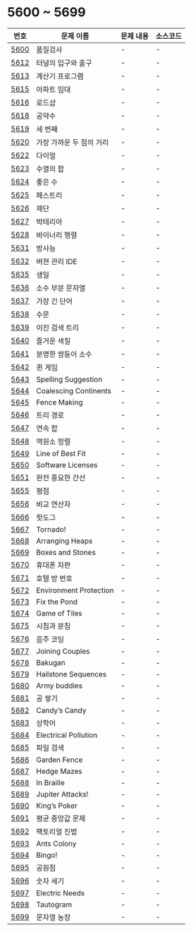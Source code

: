 # 5600 ~ 5699

번호 | 문제 이름 | 문제 내용 | 소스코드
--- | --- | --- | ---
[5600](https://www.acmicpc.net/problem/5600) | 품질검사 | - | -
[5612](https://www.acmicpc.net/problem/5612) | 터널의 입구와 출구 | - | -
[5613](https://www.acmicpc.net/problem/5613) | 계산기 프로그램 | - | -
[5615](https://www.acmicpc.net/problem/5615) | 아파트 임대 | - | -
[5616](https://www.acmicpc.net/problem/5616) | 로드샵 | - | -
[5618](https://www.acmicpc.net/problem/5618) | 공약수 | - | -
[5619](https://www.acmicpc.net/problem/5619) | 세 번째 | - | -
[5620](https://www.acmicpc.net/problem/5620) | 가장 가까운 두 점의 거리 | - | -
[5622](https://www.acmicpc.net/problem/5622) | 다이얼 | - | -
[5623](https://www.acmicpc.net/problem/5623) | 수열의 합 | - | -
[5624](https://www.acmicpc.net/problem/5624) | 좋은 수 | - | -
[5625](https://www.acmicpc.net/problem/5625) | 페스트리 | - | -
[5626](https://www.acmicpc.net/problem/5626) | 제단 | - | -
[5627](https://www.acmicpc.net/problem/5627) | 박테리아 | - | -
[5628](https://www.acmicpc.net/problem/5628) | 바이너리 행렬 | - | -
[5631](https://www.acmicpc.net/problem/5631) | 방사능 | - | -
[5632](https://www.acmicpc.net/problem/5632) | 버젼 관리 IDE | - | -
[5635](https://www.acmicpc.net/problem/5635) | 생일 | - | -
[5636](https://www.acmicpc.net/problem/5636) | 소수 부분 문자열 | - | -
[5637](https://www.acmicpc.net/problem/5637) | 가장 긴 단어 | - | -
[5638](https://www.acmicpc.net/problem/5638) | 수문 | - | -
[5639](https://www.acmicpc.net/problem/5639) | 이진 검색 트리 | - | -
[5640](https://www.acmicpc.net/problem/5640) | 즐거운 색칠 | - | -
[5641](https://www.acmicpc.net/problem/5641) | 분명한 쌍둥이 소수 | - | -
[5642](https://www.acmicpc.net/problem/5642) | 퀸 게임 | - | -
[5643](https://www.acmicpc.net/problem/5643) | Spelling Suggestion | - | -
[5644](https://www.acmicpc.net/problem/5644) | Coalescing Continents | - | -
[5645](https://www.acmicpc.net/problem/5645) | Fence Making | - | -
[5646](https://www.acmicpc.net/problem/5646) | 트리 경로 | - | -
[5647](https://www.acmicpc.net/problem/5647) | 연속 합 | - | -
[5648](https://www.acmicpc.net/problem/5648) | 역원소 정렬 | - | -
[5649](https://www.acmicpc.net/problem/5649) | Line of Best Fit | - | -
[5650](https://www.acmicpc.net/problem/5650) | Software Licenses  | - | -
[5651](https://www.acmicpc.net/problem/5651) | 완전 중요한 간선 | - | -
[5655](https://www.acmicpc.net/problem/5655) | 평점 | - | -
[5656](https://www.acmicpc.net/problem/5656) | 비교 연산자 | - | -
[5666](https://www.acmicpc.net/problem/5666) | 핫도그 | - | -
[5667](https://www.acmicpc.net/problem/5667) | Tornado! | - | -
[5668](https://www.acmicpc.net/problem/5668) | Arranging Heaps | - | -
[5669](https://www.acmicpc.net/problem/5669) | Boxes and Stones | - | -
[5670](https://www.acmicpc.net/problem/5670) | 휴대폰 자판 | - | -
[5671](https://www.acmicpc.net/problem/5671) | 호텔 방 번호 | - | -
[5672](https://www.acmicpc.net/problem/5672) | Environment Protection | - | -
[5673](https://www.acmicpc.net/problem/5673) | Fix the Pond | - | -
[5674](https://www.acmicpc.net/problem/5674) | Game of Tiles | - | -
[5675](https://www.acmicpc.net/problem/5675) | 시침과 분침 | - | -
[5676](https://www.acmicpc.net/problem/5676) | 음주 코딩 | - | -
[5677](https://www.acmicpc.net/problem/5677) | Joining Couples | - | -
[5678](https://www.acmicpc.net/problem/5678) | Bakugan | - | -
[5679](https://www.acmicpc.net/problem/5679) | Hailstone Sequences | - | -
[5680](https://www.acmicpc.net/problem/5680) | Army buddies | - | -
[5681](https://www.acmicpc.net/problem/5681) | 공 쌓기 | - | -
[5682](https://www.acmicpc.net/problem/5682) | Candy’s Candy | - | -
[5683](https://www.acmicpc.net/problem/5683) | 상학어 | - | -
[5684](https://www.acmicpc.net/problem/5684) | Electrical Pollution | - | -
[5685](https://www.acmicpc.net/problem/5685) | 파일 검색 | - | -
[5686](https://www.acmicpc.net/problem/5686) | Garden Fence | - | -
[5687](https://www.acmicpc.net/problem/5687) | Hedge Mazes | - | -
[5688](https://www.acmicpc.net/problem/5688) | In Braille | - | -
[5689](https://www.acmicpc.net/problem/5689) | Jupiter Attacks! | - | -
[5690](https://www.acmicpc.net/problem/5690) | King’s Poker | - | -
[5691](https://www.acmicpc.net/problem/5691) | 평균 중앙값 문제 | - | -
[5692](https://www.acmicpc.net/problem/5692) | 팩토리얼 진법 | - | -
[5693](https://www.acmicpc.net/problem/5693) | Ants Colony | - | -
[5694](https://www.acmicpc.net/problem/5694) | Bingo! | - | -
[5695](https://www.acmicpc.net/problem/5695) | 공원점 | - | -
[5696](https://www.acmicpc.net/problem/5696) | 숫자 세기 | - | -
[5697](https://www.acmicpc.net/problem/5697) | Electric Needs | - | -
[5698](https://www.acmicpc.net/problem/5698) | Tautogram | - | -
[5699](https://www.acmicpc.net/problem/5699) | 문자열 농장 | - | -
